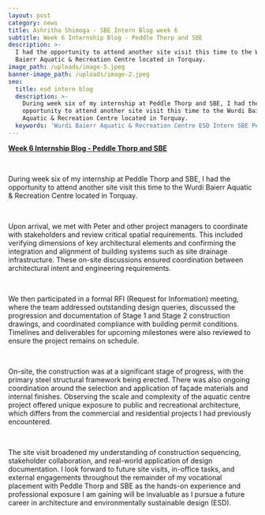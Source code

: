 ```yaml
---
layout: post
category: news
title: Ashritha Shimoga - SBE Intern Blog week 6
subtitle: Week 6 Internship Blog - Peddle Thorp and SBE
description: >-
  I had the opportunity to attend another site visit this time to the Wurdi
  Baierr Aquatic & Recreation Centre located in Torquay.
image_path: /uploads/image-5.jpeg
banner-image_path: /uploads/image-2.jpeg
seo:
  title: esd intern blog
  description: >-
    During week six of my internship at Peddle Thorp and SBE, I had the
    opportunity to attend another site visit this time to the Wurdi Baierr
    Aquatic & Recreation Centre located in Torquay.
  keywords: 'Wurdi Baierr Aquatic & Recreation Centre ESD Intern SBE Peddle Thorp '
---
```

**<u>Week 6 Internship Blog - Peddle Thorp and SBE</u>**

&nbsp;

During week six of my internship at Peddle Thorp and SBE, I had the opportunity to attend another site visit this time to the Wurdi Baierr Aquatic & Recreation Centre located in Torquay.

&nbsp;

Upon arrival, we met with Peter and other project managers to coordinate with stakeholders and review critical spatial requirements. This included verifying dimensions of key architectural elements and confirming the integration and alignment of building systems such as site drainage infrastructure. These on-site discussions ensured coordination between architectural intent and engineering requirements.

&nbsp;

We then participated in a formal RFI (Request for Information) meeting, where the team addressed outstanding design queries, discussed the progression and documentation of Stage 1 and Stage 2 construction drawings, and coordinated compliance with building permit conditions. Timelines and deliverables for upcoming milestones were also reviewed to ensure the project remains on schedule.

&nbsp;

On-site, the construction was at a significant stage of progress, with the primary steel structural framework being erected. There was also ongoing coordination around the selection and application of façade materials and internal finishes. Observing the scale and complexity of the aquatic centre project offered unique exposure to public and recreational architecture, which differs from the commercial and residential projects I had previously encountered.

&nbsp;

The site visit broadened my understanding of construction sequencing, stakeholder collaboration, and real-world application of design documentation. I look forward to future site visits, in-office tasks, and external engagements throughout the remainder of my vocational placement with Peddle Thorp and SBE as the hands-on experience and professional exposure I am gaining will be invaluable as I pursue a future career in architecture and environmentally sustainable design (ESD).